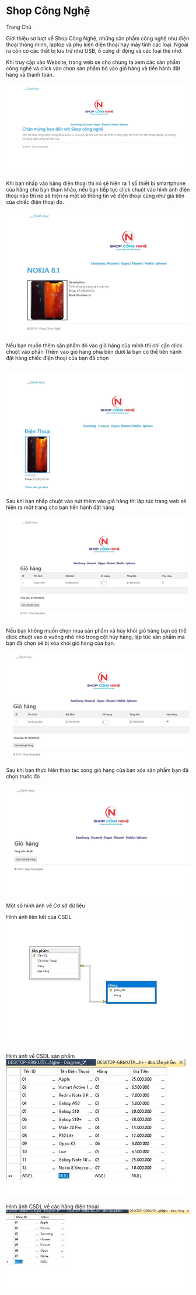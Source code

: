 # Shop Công Nghệ 
<p> Trang Chủ</p>
<p>Giới thiệu sơ lượt về Shop Công Nghệ, những sản phẩm công nghệ như điện thoại thông minh, laptop và phụ kiện điện thoại hay máy tính các loại. Ngoài ra còn có các thết bị lưu trữ như USB, ổ cứng di động và các loại thẻ nhớ. </p>
<p> Khi truy cập vào Website, trang web se cho chung ta xem các sản phẩm công nghệ và click vào chọn san phẩm bỏ vào giỏ hàng và tiến hành đặt hàng và thanh toán. <p>
<img src="https://raw.githubusercontent.com/CuPhuc/SHOP-CONG-NGHE/master/Trangchu.JPG">
<p>Khi bạn nhấp vào hãng điện thoại thì nó sẽ hiện ra 1 số thiết bị smartphone của hãng cho bạn tham khảo, nếu bạn tiếp tục click chuột vào hình ảnh điện thoại nào thì nó sẽ hiện ra một số thông tin về điện thoại cũng như giá tiền của chiếc điện thoại đó.</p>
<img src="https://github.com/CuPhuc/SHOP-CONG-NGHE/blob/master/Nokia%208.1.JPG?raw=true">
<p>Nếu bạn muốn thêm sản phẩm đó vào giỏ hàng của mình thì chỉ cẩn click chuột vào phần Thêm vào giỏ hàng phía bên dưới là bạn có thể tiến hành đặt hàng chiếc điện thoại của bạn đã chọn </p> </br>
<img src="https://github.com/CuPhuc/SHOP-CONG-NGHE/blob/master/Mua.JPG?raw=true">
<p>Sau khi bạn nhấp chuột vào nút thêm vào giỏ hàng thì lập tức trang web sẽ hiện ra một trang cho bạn tiến hành đặt hàng</p>
<img src="https://github.com/CuPhuc/SHOP-CONG-NGHE/blob/master/Gio%20Ha%CC%80ng.JPG?raw=true">
<p> Nếu bạn không muốn chọn mua sản phẩm và hủy khỏi giỏ hàng bạn có thể click chuột vao ô vuông nhỏ nhỏ trong cột hủy hàng, lập tức sản phẩm mà bạn đã chọn sẽ bị xóa khỏi giỏ hàng của bạn.</p>
<img src= "https://github.com/CuPhuc/SHOP-CONG-NGHE/blob/master/anh%20huy%20hang.JPG?raw=true">
<p> Sau khi bạn thực hiện thao tác xong giỏ hàng của bạn xóa sản phẩm bạn đã chọn trước đó </p>
<img src= "https://github.com/CuPhuc/SHOP-CONG-NGHE/blob/master/xo%CC%81a%20mat%20hang.JPG?raw=true">
<p>Một số hình ảnh về Cơ sở dữ liệu <p>
  Hình ảnh liên kết của CSDL
<img src="https://github.com/CuPhuc/SHOP-CONG-NGHE/blob/master/LIENKET.JPG?raw=true">
<p>Hình ảnh về CSDL sản phẩm
 <img src="https://github.com/CuPhuc/SHOP-CONG-NGHE/blob/master/A%CC%89nh%20Sa%CC%89n%20Ph%C3%A2%CC%89m.JPG?raw=true">
 <p>Hình ảnh CSDL về các hãng điện thoại
  <img src="https://github.com/CuPhuc/SHOP-CONG-NGHE/blob/master/A%CC%89nh%20ha%CC%83ng.JPG?raw=true">
